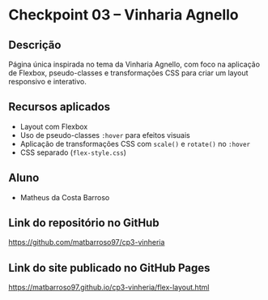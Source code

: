 # Checkpoint 03 – Vinharia Agnello

## Descrição
Página única inspirada no tema da Vinharia Agnello, com foco na aplicação de Flexbox, pseudo-classes e transformações CSS para criar um layout responsivo e interativo.

## Recursos aplicados
- Layout com Flexbox
- Uso de pseudo-classes `:hover` para efeitos visuais
- Aplicação de transformações CSS com `scale()` e `rotate()` no `:hover`
- CSS separado (`flex-style.css`)

## Aluno
- Matheus da Costa Barroso

## Link do repositório no GitHub
https://github.com/matbarroso97/cp3-vinheria

## Link do site publicado no GitHub Pages
https://matbarroso97.github.io/cp3-vinheria/flex-layout.html
